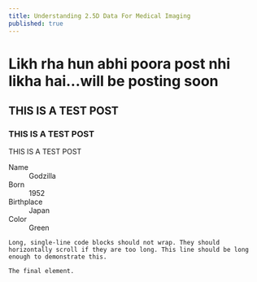 ```yaml
---
title: Understanding 2.5D Data For Medical Imaging
published: true
---
```


<h1>Likh rha hun abhi poora post nhi likha hai...will be posting soon</h1>
<h2>THIS IS A TEST POST</h2>
<h3>THIS IS A TEST POST</h3>
<text>THIS IS A TEST POST</text>

<dl>
<dt>Name</dt>
<dd>Godzilla</dd>
<dt>Born</dt>
<dd>1952</dd>
<dt>Birthplace</dt>
<dd>Japan</dd>
<dt>Color</dt>
<dd>Green</dd>
</dl>

```
Long, single-line code blocks should not wrap. They should horizontally scroll if they are too long. This line should be long enough to demonstrate this.
```

```
The final element.
```
